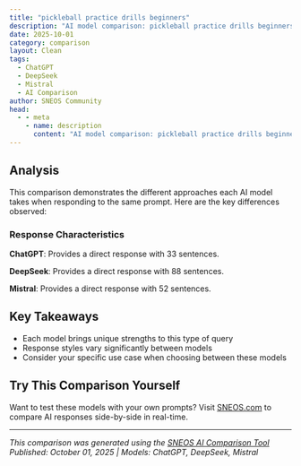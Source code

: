 ```yaml
---
title: "pickleball practice drills beginners"
description: "AI model comparison: pickleball practice drills beginners..."
date: 2025-10-01
category: comparison
layout: Clean
tags:
  - ChatGPT
  - DeepSeek
  - Mistral
  - AI Comparison
author: SNEOS Community
head:
  - - meta
    - name: description
      content: "AI model comparison: pickleball practice drills beginners..."
---
```


<ChatComparison
  title="pickleball practice drills beginners"
  prompt="pickleball practice drills beginners"
  :responses='{"ChatGPT": "Here are some effective pickleball practice drills for beginners to help develop fundamental skills:\n\n1. **Dink Drill**\n - Purpose: Improve soft touch and control at the net.\n - How to do it: Stand close to the kitchen line with a partner. Gently hit the ball back and forth, aiming to keep it low and soft over the net. Focus on consistency and control rather than power.\n\n2. **Forehand and Backhand Groundstroke Drill**\n - Purpose: Develop solid groundstrokes from the baseline.\n - How to do it: Take turns hitting forehand and backhand shots with a partner from the baseline. Concentrate on proper paddle positioning, footwork, and follow-through.\n\n3. **Volley Practice**\n - Purpose: Enhance reaction time and volley technique.\n - How to do it: Stand at the kitchen line with a partner, who lightly volleys the ball to you. Aim to intercept the ball in the air without letting it bounce. Practice both forehand and backhand volleys.\n\n4. **Serve Practice**\n - Purpose: Improve serve accuracy and form.\n - How to do it: Practice serving to different spots in the service box. Focus on a consistent toss, paddle contact, and follow-through. Try to develop a reliable serve that clears the net and lands inbounds.\n\n5. **Third Shot Drop Drill**\n - Purpose: Master the important third shot drop to neutralize opponents.\n - How to do it: After a serve and return, practice hitting a soft drop shot that lands in the opponent\u2019s kitchen (non-volley zone). This helps move your team closer to the net and control the point.\n\n6. **Around-the-World Drill**\n - Purpose: Improve footwork and groundstroke consistency.\n - How to do it: Have a coach or partner feed balls alternately to your forehand and backhand side while you move laterally along the baseline, hitting each ball back consistently.\n\nTips for beginners:\n- Focus on technique over power.\n- Practice regularly in short sessions to build muscle memory.\n- Warm up properly and stretch before playing.\n- Use paddle and ball appropriate for beginners (e.g., slower balls).\n\nWould you like detailed instructions on any specific drill?", "DeepSeek": "Of course! Here is a comprehensive guide to pickleball practice drills for beginners, designed to build fundamental skills in a fun and effective way.\n\nThe key for beginners is to focus on **control, consistency, and proper mechanics** before power.\n\n### Before You Start: Key Beginner Concepts\n* **The \u0022Soft Game\u0022:** Pickleball is won at the kitchen line. Mastering gentle, controlled shots (dinks) is crucial.\n* **Ready Position:** Knees slightly bent, weight on the balls of your feet, paddle up and in front of you.\n* **The Bounce Rule:** Remember, you must let the serve and the return of serve bounce. This is the \u0022two-bounce rule.\u0022\n\n---\n\n### Drills You Can Do Solo\n\nThese are perfect for when you have a court to yourself or just a wall.\n\n#### 1. Wall Rally Drill\n**Goal:** Improve hand-eye coordination, control, and reaction time.\n* Stand about 10-15 feet from a solid wall.\n* Hit the ball against the wall, focusing on control rather than power.\n* **Variations:**\n * **Forehand Only:** Hit 20 consecutive forehands.\n * **Backhand Only:** Hit 20 consecutive backhands.\n * **Alternating:** Hit one forehand, let the ball bounce, then one backhand.\n\n#### 2. Target Practice\n**Goal:** Develop accuracy for serves and deep shots.\n* Place water bottles, cones, or spare paddins in different areas of the court (deep left, deep right, just over the net).\n* Practice serving or hitting from the baseline, aiming for the targets.\n* Start with large targets and make them smaller as you improve.\n\n#### 3. Serve \u0026 Footwork Drill\n**Goal:** Master the serve and practice moving to the net.\n* Hit a deep serve.\n* As soon as you hit it, move forward towards the Non-Volley Zone (the \u0022kitchen\u0022).\n* Let your imaginary return of serve bounce, then practice hitting a soft third shot (a \u0022third shot drop\u0022 or a deep drive) into the kitchen.\n* This simulates the most common sequence in a point: Serve -\u003E Return -\u003E Third Shot.\n\n---\n\n### Drills for Two Players\n\nGrab a partner and work on these essential skills together.\n\n#### 1. The Dink Rally\n**Goal:** Master the soft, controlled net game.\n* You and your partner stand at opposite Non-Volley Zones (the kitchen line).\n* Gently hit the ball back and forth, making sure it lands in your partner\u0027s kitchen.\n* Keep the rally going as long as possible.\n* **Key Focus:** Use your legs, not your arm. Keep your wrist firm and your paddle face open.\n* **Variations:**\n * **Cross-Court Dinks:** Only hit diagonally.\n * **Straight-On Dinks:** Only hit directly to the person in front of you.\n * **Call Your Shot:** Before you hit, call \u0022forehand\u0022 or \u0022backhand\u0022 so your partner knows where to aim.\n\n#### 2. Serve \u0026 Return Consistency\n**Goal:** Develop reliable, deep serves and returns.\n* One player practices serving deep to the other player.\n* The returner\u0027s goal is to hit a deep return back to the server\u0027s feet.\n* After the return, both players can let the ball go and start over.\n* Switch roles after 10-15 serves.\n\n#### 3. Third Shot Drop Practice\n**Goal:** Learn the most important shot in pickleball for getting to the net.\n* One player (the \u0022Baseline Player\u0022) starts at the baseline.\n* The other player (the \u0022Net Player\u0022) starts at the kitchen line.\n* The Net Player gently hits or drops the ball to the Baseline Player.\n* The Baseline Player\u0027s goal is to hit a soft, arcing shot (a \u0022third shot drop\u0022) that lands in the Net Player\u0027s kitchen.\n* The Net Player then dinks it back, and the point is played out.\n* **Key Focus:** The Baseline Player is trying to get the ball to land softly, making it hard for the Net Player to attack.\n\n#### 4. \u0022Lob \u0026 Overhead Smash\u0022 Drill\n**Goal:** Practice defending against and attacking high balls.\n* One player at the net practices hitting gentle lobs over the other player\u0027s head.\n* The other player, starting near the baseline, practices tracking the ball and hitting an overhead smash.\n* Focus on control rather than pure power. Aim your smash to a specific spot on the court.\n* Switch roles after 5-10 lobs.\n\n---\n\n### Fun \u0026 Game-Like Drills for 2 or 4 Players\n\nThese drills add a competitive element while still focusing on skills.\n\n#### 1. The \u0022King/Queen of the Court\u0022\n**Goal:** Practice transitioning from defense to offense under pressure.\n* One player (or one team in doubles) starts on the \u0022Challenger\u0022 side at the baseline.\n* The other player/team is the \u0022King/Queen\u0022 at the net.\n* The Challenger(s) must hit a third shot (any type) to start the point.\n* The point is played out normally.\n* **Rules:** If the Challengers win the point, they take the net position. If the Kings/Queens win, they stay. This creates constant rotation and pressure to perform.\n\n#### 2. \u0022No-Volley Zone\u0022 Game\n**Goal:** Force players to focus on the soft game and patience.\n* Play a normal game, but with one rule: **You are not allowed to hit the ball in the air (volley) from anywhere on the court.**\n* Every shot must bounce first.\n* This teaches incredible patience, dinking skills, and shot placement, as you can\u0027t just smash the ball.\n\n### Sample Practice Plan (30-45 Minutes)\n\n1. **Warm-up (5 mins):** Light jogging, arm circles, and a few gentle wall rallies.\n2. **Serving \u0026 Returning (10 mins):** Practice 10 deep serves each. Then, practice 10 deep returns each.\n3. **Key Skill Drill (10 mins):** Choose one, like the **Dink Rally** or **Third Shot Drop Practice**. Focus on form.\n4. **Game-Like Drill (10 mins):** Play **\u0022King of the Court\u0022** or the **\u0022No-Volley Zone\u0022** game to apply your skills.\n5. **Cool Down (2 mins):** Hydrate and casually hit a few more dinks.\n\nThe most important thing is to be patient and have fun. Consistency will come with practice. Good luck", "Mistral": "Pickleball is a fun and engaging sport that combines elements of tennis, badminton, and ping-pong. If you\u0027re a beginner, practicing specific drills can help you improve your skills quickly. Here are some effective pickleball practice drills for beginners:\n\n### 1. **Dinking Drill**\n- **Objective:** Improve control and accuracy with soft shots.\n- **How to Do It:** Stand at the non-volley zone (NVZ) line and practice hitting soft, controlled shots back and forth with a partner. Focus on keeping the ball low and placing it within the NVZ.\n\n### 2. **Serve Practice**\n- **Objective:** Develop a consistent and accurate serve.\n- **How to Do It:** Practice serving from the baseline. Focus on hitting the ball into the service court, aiming for the back corner. Try to vary your serve between deep and short serves.\n\n### 3. **Groundstroke Drill**\n- **Objective:** Improve your forehand and backhand groundstrokes.\n- **How to Do It:** Stand at the baseline and practice hitting groundstrokes with a partner. Focus on hitting the ball with a smooth swing and following through.\n\n### 4. **Volley Drill**\n- **Objective:** Enhance your volley skills.\n- **How to Do It:** Stand at the NVZ line and practice hitting volleys with a partner. Focus on hitting the ball firmly and placing it within the NVZ.\n\n### 5. **Drop Shot Drill**\n- **Objective:** Learn to hit effective drop shots.\n- **How to Do It:** Practice hitting drop shots from the baseline. Focus on hitting the ball softly and placing it just over the net, making it difficult for your opponent to return.\n\n### 6. **Lob Drill**\n- **Objective:** Improve your lob shots.\n- **How to Do It:** Practice hitting lobs from the baseline. Focus on hitting the ball high and deep into your opponent\u0027s court, making it difficult for them to return.\n\n### 7. **Footwork Drill**\n- **Objective:** Enhance your footwork and movement on the court.\n- **How to Do It:** Practice moving quickly to the ball and getting into position to hit your shots. Use cones or markers to simulate different court positions and practice moving between them.\n\n### 8. **Target Practice**\n- **Objective:** Improve accuracy and control.\n- **How to Do It:** Set up targets on the court (e.g., cones, hula hoops) and practice hitting the ball into the targets. This can be done with groundstrokes, volleys, or serves.\n\n### 9. **Rally Drill**\n- **Objective:** Build endurance and consistency.\n- **How to Do It:** Play a continuous rally with a partner, focusing on keeping the ball in play for as long as possible. This helps improve your consistency and endurance.\n\n### 10. **Game Situation Drill**\n- **Objective:** Practice real game situations.\n- **How to Do It:** Play points or games with a partner, focusing on applying the skills you\u0027ve practiced in drills. This helps you get used to the pressure and strategy of a real game.\n\n### Tips for Effective Practice:\n- **Warm Up:** Always start with a warm-up to get your muscles ready.\n- **Focus on Technique:** Pay attention to your technique and form during each drill.\n- **Consistency:** Practice regularly to see improvement.\n- **Feedback:** Get feedback from a coach or experienced player to identify areas for improvement.\n- **Have Fun:** Enjoy the process and have fun while learning and improving.\n\nBy incorporating these drills into your practice routine, you\u0027ll be well on your way to becoming a skilled pickleball player. Happy playing!"}' 
  published-date="17:50"
/>

## Analysis

This comparison demonstrates the different approaches each AI model takes when responding to the same prompt. Here are the key differences observed:

### Response Characteristics

**ChatGPT**: Provides a direct response with 33 sentences. 

**DeepSeek**: Provides a direct response with 88 sentences. 

**Mistral**: Provides a direct response with 52 sentences. 

## Key Takeaways

- Each model brings unique strengths to this type of query
- Response styles vary significantly between models
- Consider your specific use case when choosing between these models

## Try This Comparison Yourself

Want to test these models with your own prompts? Visit [SNEOS.com](https://sneos.com) to compare AI responses side-by-side in real-time.

---

*This comparison was generated using the [SNEOS AI Comparison Tool](https://sneos.com)*
*Published: October 01, 2025 | Models: ChatGPT, DeepSeek, Mistral*
